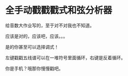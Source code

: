 # 全手动戳戳戳式和弦分析器

给音数大作业写的，至于对不对我也不知道。

应该是对的，应该吧，应该。。。

是的你甚至可以选择调式！

左键戳戳五线谱可以在一堆符号里面循环，右键是反着循环。

你是手机？哦那你慢慢戳吧。
